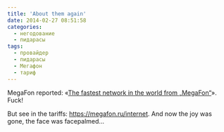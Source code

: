 ```yaml
---
title: 'About them again'
date: 2014-02-27 08:51:58
categories:
  - негодование
  - пидарасы
tags:
  - провайдер
  - пидарасы
  - Мегафон
  - тариф
---
```


MegaFon reported: «<a href="http://habrahabr.ru/company/megafon/blog/213991">The fastest network in
the world from „MegaFon“</a>». Fuck!

But see in the tariffs: <a href="http://megafon.ru/internet">https://megafon.ru/internet</a>. And
now the joy was gone, the face was facepalmed…
